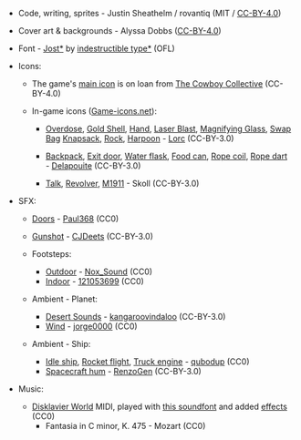 * Code, writing, sprites - Justin Sheathelm / rovantiq (MIT / [CC-BY-4.0](https://creativecommons.org/licenses/by/4.0/))


* Cover art & backgrounds - Alyssa Dobbs ([CC-BY-4.0](https://creativecommons.org/licenses/by/4.0/))


* Font -  [Jost*](https://indestructibletype.com/Jost.html) by [indestructible type*](https://indestructibletype.com/Home.html) (OFL)


* Icons:

    * The game's [main icon](https://raw.githubusercontent.com/CowboyCollective/CowboyCollective.github.io/master/Favicon.png) is on loan from [The Cowboy Collective](https://cowboycollective.cc/) (CC-BY-4.0)

    * In-game icons ([Game-icons.net](https://game-icons.net)):

        * [Overdose](https://game-icons.net/1x1/lorc/overdose.html), [Gold Shell](https://game-icons.net/1x1/lorc/gold-shell.html), [Hand](https://game-icons.net/1x1/lorc/hand.html), [Laser Blast](https://game-icons.net/1x1/lorc/laser-blast.html), [Magnifying Glass](https://game-icons.net/1x1/lorc/magnifying-glass.html), [Swap Bag](https://game-icons.net/1x1/lorc/swap-bag.html) [Knapsack](https://game-icons.net/1x1/lorc/knapsack.html), [Rock](https://game-icons.net/1x1/lorc/rock.html), [Harpoon](https://game-icons.net/1x1/lorc/aerodynamic-harpoon.html) - [Lorc](http://lorcblog.blogspot.com/) (CC-BY-3.0)

        * [Backpack](https://game-icons.net/1x1/delapouite/backpack.html), [Exit door](https://game-icons.net/1x1/delapouite/exit-door.html), [Water flask](https://game-icons.net/1x1/delapouite/water-flask.html), [Food can](https://game-icons.net/1x1/delapouite/opened-food-can.html), [Rope coil](https://game-icons.net/1x1/delapouite/rope-coil.html), [Rope dart](https://game-icons.net/1x1/delapouite/rope-dart.html) - [Delapouite](http://delapouite.com/) (CC-BY-3.0)

        * [Talk](https://game-icons.net/1x1/skoll/talk.html), [Revolver](https://game-icons.net/1x1/skoll/revolver.html), [M1911](https://game-icons.net/1x1/skoll/colt-m1911.html) - Skoll (CC-BY-3.0)


* SFX:
 
    * [Doors](https://freesound.org/people/Paul368/sounds/264063/) - [Paul368](https://freesound.org/people/Paul368/) (CC0)

    * [Gunshot](https://freesound.org/people/CJDeets/sounds/476740/) - [CJDeets](https://freesound.org/people/CJDeets/) (CC-BY-3.0)

    * Footsteps:
        * [Outdoor](https://freesound.org/search/?q=490951) - [Nox_Sound](https://freesound.org/people/Nox_Sound/) (CC0)
        * [Indoor](https://freesound.org/people/121053699/sounds/467992/) - [121053699](https://freesound.org/people/121053699/) (CC0)

    * Ambient - Planet: 
        * [Desert Sounds](https://freesound.org/people/kangaroovindaloo/sounds/138288/) - [kangaroovindaloo](https://freesound.org/people/kangaroovindaloo/) (CC-BY-3.0)
        * [Wind](https://freesound.org/people/jorge0000/sounds/361053/) - [jorge0000](https://freesound.org/people/jorge0000/) (CC0)

    * Ambient - Ship:
        * [Idle ship](https://freesound.org/people/qubodup/sounds/163117/), [Rocket flight](https://freesound.org/people/qubodup/sounds/171106/), [Truck engine](https://freesound.org/people/qubodup/sounds/187564/) - [qubodup](https://freesound.org/people/qubodup/) (CC0)
        * [Spacecraft hum](https://freesound.org/people/RenzoGen/sounds/351740/) - [RenzoGen](https://freesound.org/people/RenzoGen/) (CC-BY-3.0)


* Music:

    * [Disklavier World](http://www.kuhmann.com/Yamaha.htm) MIDI, played with [this soundfont](http://sonimusicae.free.fr/matshelgesson-maestro-en.html) and added [effects](https://calf-studio-gear.org/) (CC0)
        * Fantasia in C minor, K. 475 - Mozart (CC0)
